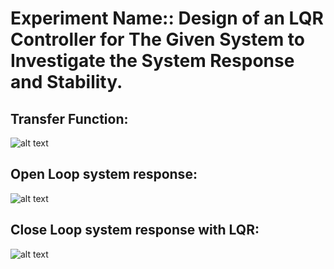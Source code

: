 # Experiment Name:: Design of an LQR Controller for The Given System to Investigate the System Response and Stability.

## Transfer Function:
![alt text](https://github.com/Bakar31/RUET-Sessional-Codes/blob/master/3-1%5BControl%20System%20Sessional%5D/04%20-%20LQR/tf.png)

## Open Loop system response:
![alt text](https://github.com/Bakar31/RUET-Sessional-Codes/blob/master/3-1%5BControl%20System%20Sessional%5D/04%20-%20LQR/open%20loop%20output.png)

## Close Loop system response with LQR:
![alt text](https://github.com/Bakar31/RUET-Sessional-Codes/blob/master/3-1%5BControl%20System%20Sessional%5D/04%20-%20LQR/close%20loop%20output.png)
